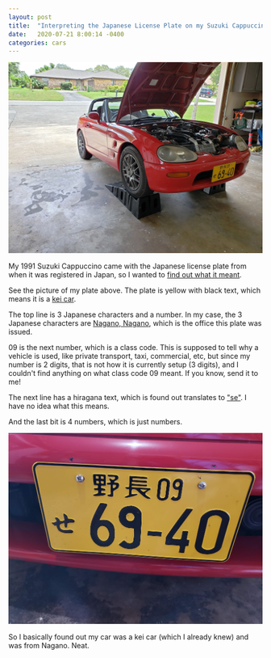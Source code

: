 ```yaml
---
layout: post
title:  "Interpreting the Japanese License Plate on my Suzuki Cappuccino"
date:   2020-07-21 8:00:14 -0400
categories: cars
---
```


![Lights](/images/cap/1.jpg)  

My 1991 Suzuki Cappuccino came with the Japanese license plate from when it was registered in Japan, so I wanted to [find out what it meant](https://en.wikipedia.org/wiki/Vehicle_registration_plates_of_Japan).


See the picture of my plate above. The plate is yellow with black text, which means it is a [kei car](https://en.wikipedia.org/wiki/Kei_car).

The top line is 3 Japanese characters and a number. In my case, the 3 Japanese characters are [Nagano, Nagano](https://en.wikipedia.org/wiki/Nagano_(city)), which is the office this plate was issued.

09 is the next number, which is a class code. This is supposed to tell why a vehicle is used, like private transport, taxi, commercial, etc, but since my number is 2 digits, that is not how it is currently setup (3 digits), and I couldn't find anything on what class code 09 meant. If you know, send it to me!

The next line has a hiragana text, which is found out translates to ["se"](https://en.wikipedia.org/wiki/Se_(kana)). I have no idea what this means.

And the last bit is 4 numbers, which is just numbers.

![Lights](/images/cap_light/plate.jpg)  

So I basically found out my car was a kei car (which I already knew) and was from Nagano. Neat.
